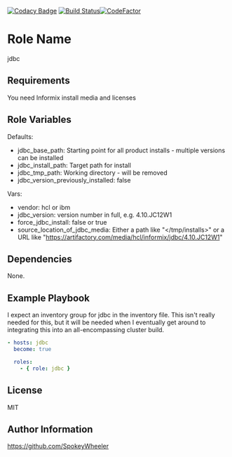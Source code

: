 [![Codacy Badge](https://api.codacy.com/project/badge/Grade/528c661837544724aa227c6b222d605a)](https://app.codacy.com/app/Zinaida/jdbc?utm_source=github.com&utm_medium=referral&utm_content=SpokeyWheeler/jdbc&utm_campaign=Badge_Grade_Dashboard)
[![Build Status](https://travis-ci.com/SpokeyWheeler/jdbc.svg?branch=master)](https://travis-ci.com/SpokeyWheeler/jdbc)[![CodeFactor](https://www.codefactor.io/repository/github/spokeywheeler/csdk/badge)](https://www.codefactor.io/repository/github/spokeywheeler/csdk)

Role Name
=========

jdbc

Requirements
------------

You need Informix install media and licenses

Role Variables
--------------

Defaults:

*   jdbc_base_path: Starting point for all product installs - multiple versions can be installed
*   jdbc_install_path: Target path for install
*   jdbc_tmp_path: Working directory - will be removed
*   jdbc_version_previously_installed: false 

Vars:

*   vendor: hcl or ibm
*   jdbc_version: version number in full, e.g. 4.10.JC12W1 
*   force_jdbc_install: false or true
*   source_location_of_jdbc_media: Either a path like "</tmp/installs>" or a URL like "<https://artifactory.com/media/hcl/informix/jdbc/4.10.JC12W1>"

Dependencies
------------

None.

Example Playbook
----------------

I expect an inventory group for jdbc in the inventory file. This isn't really needed for this, but it will be needed when I eventually get around to integrating this into an all-encompassing cluster build.

```yaml
- hosts: jdbc
  become: true

  roles:
    - { role: jdbc }
```

License
-------

MIT

Author Information
------------------

<https://github.com/SpokeyWheeler>
